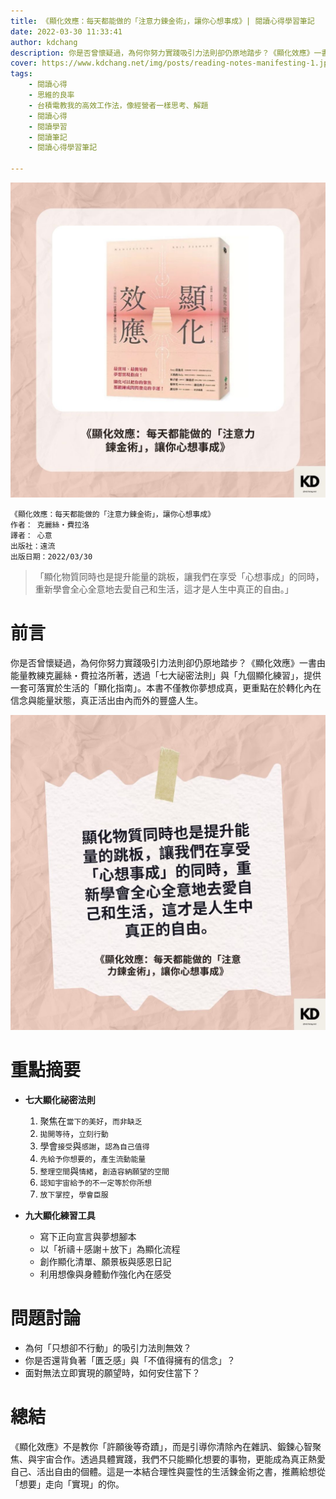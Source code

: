 ```yaml
---
title: 《顯化效應：每天都能做的「注意力鍊金術」，讓你心想事成》| 閱讀心得學習筆記
date: 2022-03-30 11:33:41
author: kdchang
description: 你是否曾懷疑過，為何你努力實踐吸引力法則卻仍原地踏步？《顯化效應》一書由能量教練克麗絲・費拉洛所著，透過「七大祕密法則」與「九個顯化練習」，提供一套可落實於生活的「顯化指南」。本書不僅教你夢想成真，更重點在於轉化內在信念與能量狀態，真正活出由內而外的豐盛人生。
cover: https://www.kdchang.net/img/posts/reading-notes-manifesting-1.jpg
tags: 
    - 閱讀心得
    - 思維的良率
    - 台積電教我的高效工作法，像經營者一樣思考、解題
    - 閱讀心得
    - 閱讀學習
    - 閱讀筆記
    - 閱讀心得學習筆記

---
```


![](img/posts/reading-notes-manifesting-1.jpg)

```
《顯化效應：每天都能做的「注意力鍊金術」，讓你心想事成》
作者： 克麗絲‧費拉洛
譯者： 心意
出版社：遠流  
出版日期：2022/03/30
```

> 「顯化物質同時也是提升能量的跳板，讓我們在享受「心想事成」的同時，重新學會全心全意地去愛自己和生活，這才是人生中真正的自由。」

# 前言
你是否曾懷疑過，為何你努力實踐吸引力法則卻仍原地踏步？《顯化效應》一書由能量教練克麗絲・費拉洛所著，透過「七大祕密法則」與「九個顯化練習」，提供一套可落實於生活的「顯化指南」。本書不僅教你夢想成真，更重點在於轉化內在信念與能量狀態，真正活出由內而外的豐盛人生。

![](img/posts/reading-notes-manifesting-2.jpg)

# 重點摘要
- **七大顯化祕密法則**  
  1. 聚焦在`當下的美好`，`而非缺乏`
  2. `拋開等待`，`立刻行動  `
  3. 學會`接受`與`感謝`，`認為自己值得`  
  4. `先給予你想要的`，`產生流動能量`  
  5. `整理空間`與`情緒`，`創造容納願望的空間`  
  6. `認知宇宙給予的不一定等於你所想` 
  7. `放下掌控`，`學會臣服`

- **九大顯化練習工具**  
  - 寫下正向宣言與夢想腳本  
  - 以「祈禱＋感謝＋放下」為顯化流程  
  - 創作顯化清單、願景板與感恩日記  
  - 利用想像與身體動作強化內在感受

# 問題討論 
- 為何「只想卻不行動」的吸引力法則無效？
- 你是否還背負著「匱乏感」與「不值得擁有的信念」？
- 面對無法立即實現的願望時，如何安住當下？

# 總結
《顯化效應》不是教你「許願後等奇蹟」，而是引導你清除內在雜訊、鍛鍊心智聚焦、與宇宙合作。透過具體實踐，我們不只能顯化想要的事物，更能成為真正熱愛自己、活出自由的個體。這是一本結合理性與靈性的生活鍊金術之書，推薦給想從「想要」走向「實現」的你。